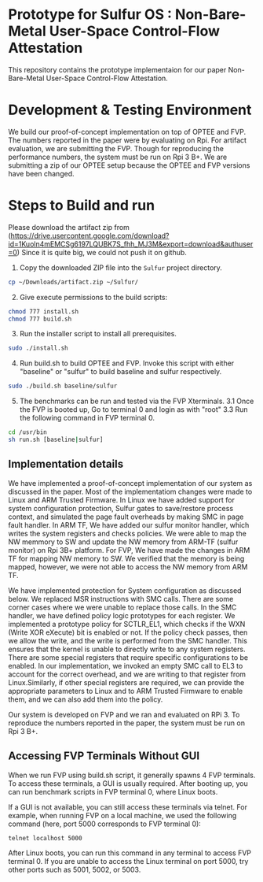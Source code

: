 # Prototype for Sulfur OS : Non-Bare-Metal User-Space Control-Flow Attestation
This repository contains the prototype implementaion for our paper Non-Bare-Metal User-Space Control-Flow Attestation. 

# Development & Testing Environment
We build our proof-of-concept implementation on top of OPTEE and FVP. The numbers reported in the paper were by evaluating on Rpi. For artifact evaluation, we are submitting the FVP. Though for reproducing the performance numbers, the system must be run on Rpi 3 B+. We are submitting a zip of our OPTEE setup because the OPTEE and FVP versions have been changed.

# Steps to Build and run
Please download the artifact zip from (https://drive.usercontent.google.com/download?id=1Kuoln4mEMCSg6197LQUBK7S_fhh_MJ3M&export=download&authuser=0)
Since it is quite big, we could not push it on github.


1. Copy the downloaded ZIP file into the `Sulfur` project directory.

```bash
cp ~/Downloads/artifact.zip ~/Sulfur/
```
2. Give execute permissions to the build scripts:
```bash
chmod 777 install.sh
chmod 777 build.sh
```
3. Run the installer script to install all prerequisites.
```bash
sudo ./install.sh
```
4. Run build.sh to build OPTEE and FVP. Invoke this script with either "baseline" or "sulfur" to build baseline and sulfur respectively.

```bash
sudo ./build.sh baseline/sulfur 
```

5. The benchmarks can be run and tested via the FVP Xterminals. 
    3.1 Once the FVP is booted up, Go to terminal 0 and login as with "root"
    3.3 Run the following command in FVP terminal 0.

```bash
cd /usr/bin
sh run.sh [baseline|sulfur]
```

## Implementation details
We have implemented a proof-of-concept implementation of our system as discussed in the paper. Most of the implementatiom changes were made to Linux and ARM Trusted Firmware. In Linux we have added support for system configuration protection, Sulfur gates to save/restore process context, and simulated the page fault overheads by making SMC in page fault handler. In ARM TF, We have added our sulfur monitor handler, which writes the system registers and checks policies. We were able to map the NW memmory to SW and update the NW memory from ARM-TF (sulfur monitor) on Rpi 3B+ platform. For FVP, We have made the changes in ARM TF for mapping NW memory to SW. We verified that the memory is being mapped,  however, we were not able to access the NW memory from ARM TF. 

We have implemented protection for System configuration as discussed below. 
We replaced MSR instructions with SMC calls. There are some corner cases where we were unable to replace those calls. In the SMC handler, we have defined policy logic prototypes for each register.
We implemented a prototype policy for SCTLR_EL1, which checks if the WXN (Write XOR eXecute) bit is enabled or not. If the policy check passes, then we allow the write, and the write is performed from the SMC handler. This ensures that the kernel is unable to directly write to any system registers.
There are some special registers that require specific configurations to be enabled. In our implementation, we invoked an empty SMC call to EL3 to account for the correct overhead, and we are writing to that register from Linux.Similarly, if other special registers are required, we can provide the appropriate parameters to Linux and to ARM Trusted Firmware to enable them, and we can also add them into the policy.

Our system is developed on FVP and we ran and evaluated on RPi 3. To reproduce the numbers reported in the paper, the system must be run on Rpi 3 B+. 

## Accessing FVP Terminals Without GUI

When we run FVP using build.sh script, it generally spawns 4 FVP terminals. To access these terminals, a GUI is usually required. After booting up, you can run benchmark scripts in FVP terminal 0, where Linux boots.

If a GUI is not available, you can still access these terminals via telnet. For example, when running FVP on a local machine, we used the following command (here, port 5000 corresponds to FVP terminal 0):
```bash
telnet localhost 5000
```
After Linux boots, you can run this command in any terminal to access FVP terminal 0. If you are unable to access the Linux terminal on port 5000, try other ports such as 5001, 5002, or 5003.
